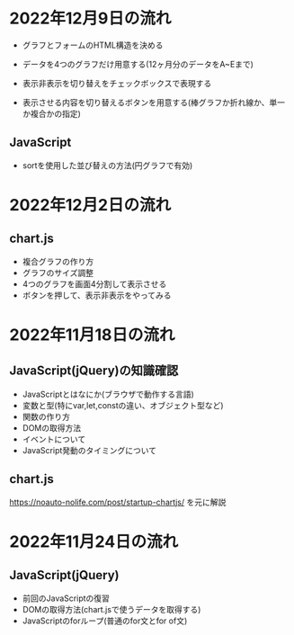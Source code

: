 
# 2022年12月9日の流れ

- グラフとフォームのHTML構造を決める
- データを4つのグラフだけ用意する(12ヶ月分のデータをA~Eまで)
- 表示非表示を切り替えをチェックボックスで表現する

- 表示させる内容を切り替えるボタンを用意する(棒グラフか折れ線か、単一か複合かの指定)


## JavaScript

- sortを使用した並び替えの方法(円グラフで有効)




# 2022年12月2日の流れ

## chart.js

- 複合グラフの作り方
- グラフのサイズ調整
- 4つのグラフを画面4分割して表示させる
- ボタンを押して、表示非表示をやってみる



# 2022年11月18日の流れ

## JavaScript(jQuery)の知識確認

- JavaScriptとはなにか(ブラウザで動作する言語)
- 変数と型(特にvar,let,constの違い、オブジェクト型など)
- 関数の作り方
- DOMの取得方法
- イベントについて
- JavaScript発動のタイミングについて

## chart.js

https://noauto-nolife.com/post/startup-chartjs/ を元に解説




# 2022年11月24日の流れ


## JavaScript(jQuery)

- 前回のJavaScriptの復習
- DOMの取得方法(chart.jsで使うデータを取得する)
- JavaScriptのforループ(普通のfor文とfor of文)




